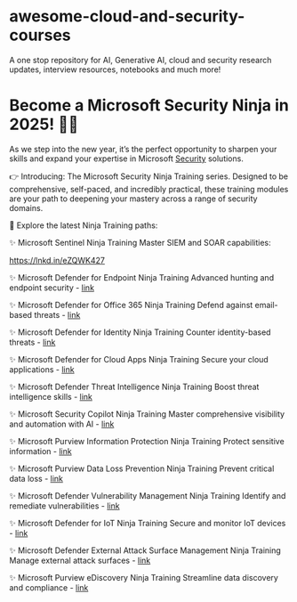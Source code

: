 # awesome-cloud-and-security-courses
A one stop repository for AI, Generative AI, cloud and security research updates, interview resources, notebooks and much more!

# Become a Microsoft Security Ninja in 2025! 🥷🏼
As we step into the new year, it’s the perfect opportunity to sharpen your skills and expand your expertise in Microsoft [Security](https://www.linkedin.com/search/results/all/?keywords=%23security&origin=HASH_TAG_FROM_FEED) solutions.

👉 Introducing: The Microsoft Security Ninja Training series. Designed to be comprehensive, self-paced, and incredibly practical, these training modules are your path to deepening your mastery across a range of security domains.

🚀 Explore the latest Ninja Training paths:

✨ Microsoft Sentinel Ninja Training Master SIEM and SOAR capabilities:

 https://lnkd.in/eZQWK427

✨ Microsoft Defender for Endpoint Ninja Training Advanced hunting and endpoint security - [link](https://lnkd.in/eDBixYKK)

✨ Microsoft Defender for Office 365 Ninja Training Defend against email-based threats - [link](https://aka.ms/MDONinja)

✨ Microsoft Defender for Identity Ninja Training Counter identity-based threats - [link](https://aka.ms/MDINinja)

✨ Microsoft Defender for Cloud Apps Ninja Training Secure your cloud applications - [link](https://lnkd.in/esj26Kzi)

✨ Microsoft Defender Threat Intelligence Ninja Training Boost threat intelligence skills - [link](https://lnkd.in/e8ssUhTN)

✨ Microsoft Security Copilot Ninja Training Master comprehensive visibility and automation with AI - [link](https://lnkd.in/eHAczYAt)

✨ Microsoft Purview Information Protection Ninja Training Protect sensitive information - [link](https://aka.ms/MIPNinja)

✨ Microsoft Purview Data Loss Prevention Ninja Training Prevent critical data loss - [link](https://aka.ms/DLPNinja)

✨ Microsoft Defender Vulnerability Management Ninja Training Identify and remediate vulnerabilities - [link](https://lnkd.in/eB5-gg3b) 

✨ Microsoft Defender for IoT Ninja Training Secure and monitor IoT devices - [link](https://lnkd.in/eVZH3pVX) 

✨ Microsoft Defender External Attack Surface Management Ninja Training Manage external attack surfaces - [link](https://lnkd.in/eYXmN-nh)

✨ Microsoft Purview eDiscovery Ninja Training Streamline data discovery and compliance - [link](https://lnkd.in/eXj9wNN3)

